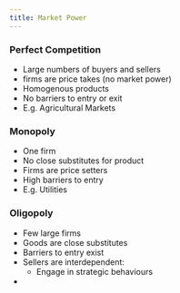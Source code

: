 ```yaml
---
title: Market Power
---
```


### Perfect Competition
- Large numbers of buyers and sellers
- firms are price takes (no market power)
- Homogenous products
- No barriers to entry or exit
- E.g. Agricultural Markets

### Monopoly
- One firm
- No close substitutes for product
- Firms are price setters
- High barriers to entry
- E.g. Utilities

### Oligopoly
- Few large firms
- Goods are close substitutes
- Barriers to entry exist
- Sellers are interdependent:
	- Engage in strategic behaviours
- 









